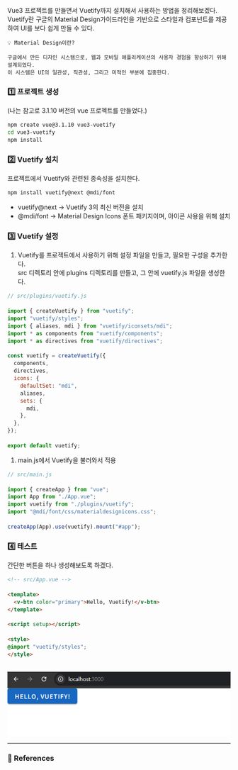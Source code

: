   
  
Vue3 프로젝트를 만들면서 Vuetify까지 설치해서 사용하는 방법을 정리해보겠다.   
Vuetify란 구글의 Material Design가이드라인을 기반으로 스타일과 컴포넌트를 제공하여 UI를 보다 쉽게 만들 수 있다.  
```plain text  
💡 Material Design이란?

구글에서 만든 디자인 시스템으로, 웹과 모바일 애플리케이션의 사용자 경험을 향상하기 위해 설계되었다.
이 시스템은 UI의 일관성, 직관성, 그리고 미적인 부분에 집중한다.  
```  
  
### 1️⃣ 프로젝트 생성  
(나는 참고로 3.1.10 버전의 vue 프로젝트를 만들었다.)  
```bash  
npm create vue@3.1.10 vue3-vuetify
cd vue3-vuetify
npm install  
```  
  
### 2️⃣ Vuetify 설치  
프로젝트에서 Vuetify와 관련된 종속성을 설치한다.  
```bash  
npm install vuetify@next @mdi/font  
```  
* vuetify@next → Vuetify 3의 최신 버전을 설치  
* @mdi/font → Material Design Icons 폰트 패키지이며, 아이콘 사용을 위해 설치  
  
### 3️⃣ Vuetify 설정  
1. Vuetify를 프로젝트에서 사용하기 위해 설정 파일을 만들고, 필요한 구성을 추가한다.  
src 디렉토리 안에 plugins 디렉토리를 만들고, 그 안에 vuetify.js 파일을 생성한다.  
```javascript  
// src/plugins/vuetify.js

import { createVuetify } from "vuetify";
import "vuetify/styles";
import { aliases, mdi } from "vuetify/iconsets/mdi";
import * as components from "vuetify/components";
import * as directives from "vuetify/directives";

const vuetify = createVuetify({
  components,
  directives,
  icons: {
    defaultSet: "mdi",
    aliases,
    sets: {
      mdi,
    },
  },
});

export default vuetify;  
```  
  
1. main.js에서 Vuetify을 불러와서 적용  
```javascript  
// src/main.js

import { createApp } from "vue";
import App from "./App.vue";
import vuetify from "./plugins/vuetify";
import "@mdi/font/css/materialdesignicons.css";

createApp(App).use(vuetify).mount("#app");  
```  
  
###  4️⃣ 테스트  
간단한 버튼을 하나 생성해보도록 하겠다.  
```html  
<!-- src/App.vue -->

<template>
  <v-btn color="primary">Hello, Vuetify!</v-btn>
</template>

<script setup></script>

<style>
@import "vuetify/styles";
</style>
  
```  
![IMAGE](https://raw.githubusercontent.com/nogi-bot/resources/main/jeygeon/images/fc2d47e9-911b-47af-9646-a8a354aa5298-image.png)  
  
---  
### 📌 References  
  
